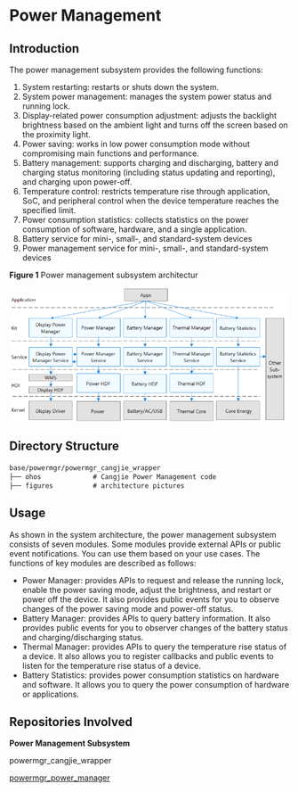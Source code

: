# Power Management

## Introduction

The power management subsystem provides the following functions:

1.  System restarting: restarts or shuts down the system.
2.  System power management: manages the system power status and running lock.
3.  Display-related power consumption adjustment: adjusts the backlight brightness based on the ambient light and turns off the screen based on the proximity light.
4.  Power saving: works in low power consumption mode without compromising main functions and performance.
5.  Battery management: supports charging and discharging, battery and charging status monitoring (including status updating and reporting), and charging upon power-off.
6.  Temperature control: restricts temperature rise through application, SoC, and peripheral control when the device temperature reaches the specified limit.
7.  Power consumption statistics: collects statistics on the power consumption of software, hardware, and a single application.
8.  Battery service for mini-, small-, and standard-system devices
9.  Power management service for mini-, small-, and standard-system devices

**Figure  1**  Power management subsystem architectur


![](figures/power-management-subsystem-architecture.png)

## Directory Structure

```
base/powermgr/powermgr_cangjie_wrapper
├── ohos             # Cangjie Power Management code
├── figures          # architecture pictures
```

## Usage

As shown in the system architecture, the power management subsystem consists of seven modules. Some modules provide external APIs or public event notifications. You can use them based on your use cases. The functions of key modules are described as follows:

- Power Manager: provides APIs to request and release the running lock, enable the power saving mode, adjust the brightness, and restart or power off the device. It also provides public events for you to observe changes of the power saving mode and power-off status.
- Battery Manager: provides APIs to query battery information. It also provides public events for you to observer changes of the battery status and charging/discharging status.
- Thermal Manager: provides APIs to query the temperature rise status of a device. It also allows you to register callbacks and public events to listen for the temperature rise status of a device.
- Battery Statistics: provides power consumption statistics on hardware and software. It allows you to query the power consumption of hardware or applications.

## Repositories Involved

**Power Management Subsystem**

powermgr_cangjie_wrapper

[powermgr_power_manager](https://gitee.com/openharmony/powermgr_power_manager)
